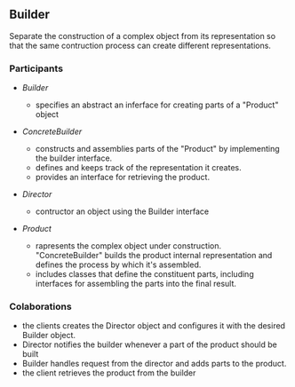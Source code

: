 ## Builder

Separate the construction of a complex object from its representation so that the same contruction process can create different representations.

### Participants

-   _Builder_

    -   specifies an abstract an inferface for creating parts of a "Product" object

-   _ConcreteBuilder_

    -   constructs and assemblies parts of the "Product" by implementing the builder interface.
    -   defines and keeps track of the representation it creates.
    -   provides an interface for retrieving the product.

-   _Director_

    -   contructor an object using the Builder interface

-   _Product_

    -   rapresents the complex object under construction. "ConcreteBuilder" builds the product internal representation and defines the process by which it's assembled.
    -   includes classes that define the constituent parts, including interfaces for assembling the parts into the final result.

### Colaborations

-   the clients creates the Director object and configures it with the desired Builder object.
-   Director notifies the builder whenever a part of the product should be built
-   Builder handles request from the director and adds parts to the product.
-   the client retrieves the product from the builder
